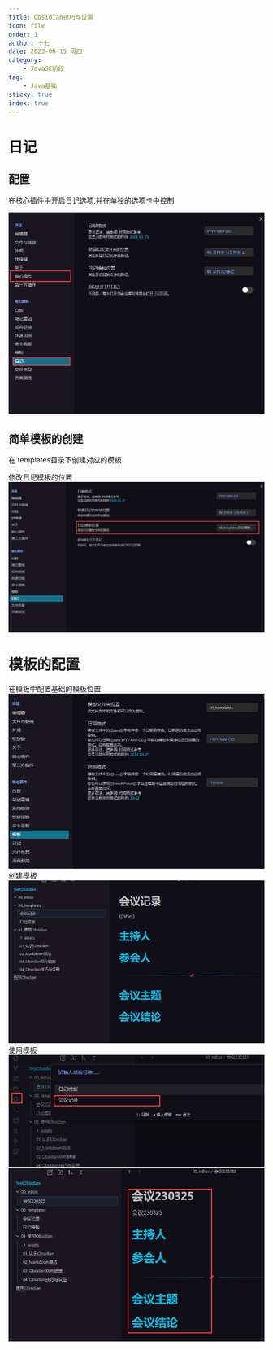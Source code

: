 ```yaml
---
title: Obsidian技巧与设置
icon: file
order: 1
author: 十七
date: 2023-06-15 周四
category:
	- JavaSE阶段
tag:
	- Java基础
sticky: true
index: true
---
```



# 日记

## 配置

在核心插件中开启日记选项,并在单独的选项卡中控制

![](../assets/日记.png)

##  简单模板的创建

在 templates目录下创建对应的模板

修改日记模板的位置
![](../assets/创建日记模板2.png)

# 模板的配置

在模板中配置基础的模板位置
![](../assets/Pasted_image_20230325204257.png)
创建模板
![](../assets/Pasted_image_20230325204312.png)
使用模板
![](../assets/Pasted_image_20230325204351.png)
![](../assets/Pasted_image_20230325204410.png)